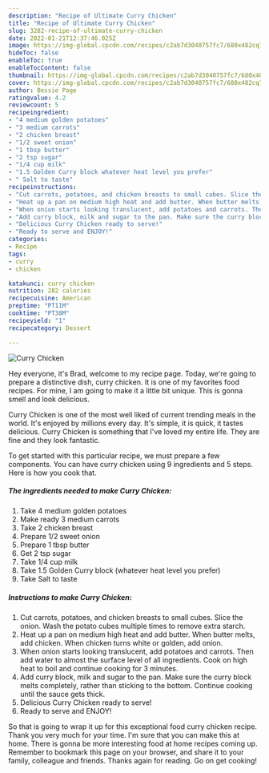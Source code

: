 ```yaml
---
description: "Recipe of Ultimate Curry Chicken"
title: "Recipe of Ultimate Curry Chicken"
slug: 3282-recipe-of-ultimate-curry-chicken
date: 2022-01-21T12:37:46.025Z
image: https://img-global.cpcdn.com/recipes/c2ab7d3040757fc7/680x482cq70/curry-chicken-recipe-main-photo.jpg
hideToc: false
enableToc: true
enableTocContent: false
thumbnail: https://img-global.cpcdn.com/recipes/c2ab7d3040757fc7/680x482cq70/curry-chicken-recipe-main-photo.jpg
cover: https://img-global.cpcdn.com/recipes/c2ab7d3040757fc7/680x482cq70/curry-chicken-recipe-main-photo.jpg
author: Bessie Page
ratingvalue: 4.2
reviewcount: 5
recipeingredient:
- "4 medium golden potatoes"
- "3 medium carrots"
- "2 chicken breast"
- "1/2 sweet onion"
- "1 tbsp butter"
- "2 tsp sugar"
- "1/4 cup milk"
- "1.5 Golden Curry block whatever heat level you prefer"
- " Salt to taste"
recipeinstructions:
- "Cut carrots, potatoes, and chicken breasts to small cubes. Slice the onion. Wash the potato cubes multiple times to remove extra starch."
- "Heat up a pan on medium high heat and add butter. When butter melts, add chicken. When chicken turns white or golden, add onion."
- "When onion starts looking translucent, add potatoes and carrots. Then add water to almost the surface level of all ingredients. Cook on high heat to boil and continue cooking for 3 minutes."
- "Add curry block, milk and sugar to the pan. Make sure the curry block melts completely, rather than sticking to the bottom. Continue cooking until the sauce gets thick."
- "Delicious Curry Chicken ready to serve!"
- "Ready to serve and ENJOY!"
categories:
- Recipe
tags:
- curry
- chicken

katakunci: curry chicken 
nutrition: 282 calories
recipecuisine: American
preptime: "PT11M"
cooktime: "PT38M"
recipeyield: "1"
recipecategory: Dessert

---
```



![Curry Chicken](https://img-global.cpcdn.com/recipes/c2ab7d3040757fc7/680x482cq70/curry-chicken-recipe-main-photo.jpg)

Hey everyone, it's Brad, welcome to my recipe page. Today, we're going to prepare a distinctive dish, curry chicken. It is one of my favorites food recipes. For mine, I am going to make it a little bit unique. This is gonna smell and look delicious.



Curry Chicken is one of the most well liked of current trending meals in the world. It's enjoyed by millions every day. It's simple, it is quick, it tastes delicious. Curry Chicken is something that I've loved my entire life. They are fine and they look fantastic.


To get started with this particular recipe, we must prepare a few components. You can have curry chicken using 9 ingredients and 5 steps. Here is how you cook that.

<!--inarticleads1-->

##### The ingredients needed to make Curry Chicken:

1. Take 4 medium golden potatoes
1. Make ready 3 medium carrots
1. Take 2 chicken breast
1. Prepare 1/2 sweet onion
1. Prepare 1 tbsp butter
1. Get 2 tsp sugar
1. Take 1/4 cup milk
1. Take 1.5 Golden Curry block (whatever heat level you prefer)
1. Take  Salt to taste




<!--inarticleads2-->

##### Instructions to make Curry Chicken:

1. Cut carrots, potatoes, and chicken breasts to small cubes. Slice the onion. Wash the potato cubes multiple times to remove extra starch.
1. Heat up a pan on medium high heat and add butter. When butter melts, add chicken. When chicken turns white or golden, add onion.
1. When onion starts looking translucent, add potatoes and carrots. Then add water to almost the surface level of all ingredients. Cook on high heat to boil and continue cooking for 3 minutes.
1. Add curry block, milk and sugar to the pan. Make sure the curry block melts completely, rather than sticking to the bottom. Continue cooking until the sauce gets thick.
1. Delicious Curry Chicken ready to serve!
1. Ready to serve and ENJOY!



So that is going to wrap it up for this exceptional food curry chicken recipe. Thank you very much for your time. I'm sure that you can make this at home. There is gonna be more interesting food at home recipes coming up. Remember to bookmark this page on your browser, and share it to your family, colleague and friends. Thanks again for reading. Go on get cooking!
